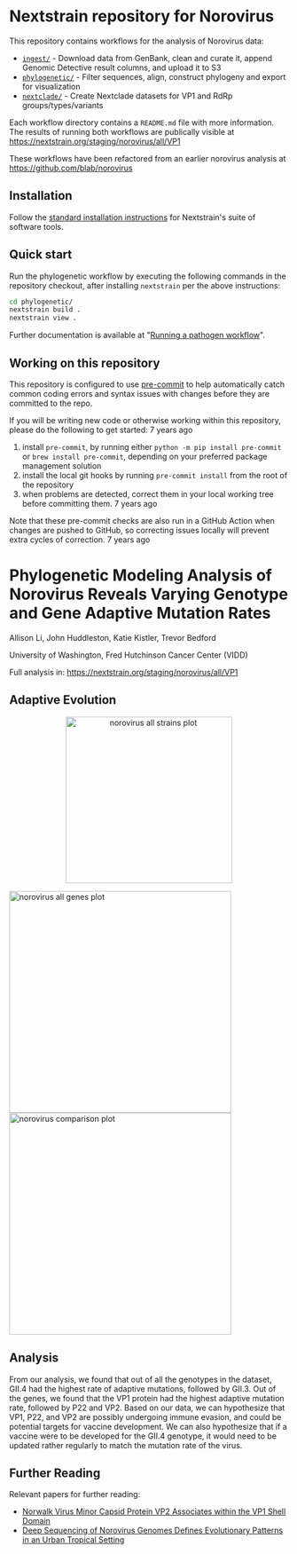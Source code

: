 # Nextstrain repository for Norovirus

This repository contains workflows for the analysis of Norovirus data:

- [`ingest/`](./ingest) - Download data from GenBank, clean and curate it, append Genomic Detective result columns, and upload it to S3
- [`phylogenetic/`](./phylogenetic) - Filter sequences, align, construct phylogeny and export for visualization
- [`nextclade/`](./nextclade) - Create Nextclade datasets for VP1 and RdRp groups/types/variants

Each workflow directory contains a `README.md` file with more information. The results of running both workflows are publically visible at https://nextstrain.org/staging/norovirus/all/VP1

These workflows have been refactored from an earlier norovirus analysis at https://github.com/blab/norovirus

## Installation

Follow the [standard installation instructions][] for Nextstrain's
suite of software tools.

## Quick start

Run the phylogenetic workflow by executing the following commands in
the repository checkout, after installing `nextstrain` per the above
instructions:

```bash
cd phylogenetic/
nextstrain build .
nextstrain view .
```

Further documentation is available at "[Running a pathogen workflow][]".

## Working on this repository

This repository is configured to use [pre-commit][] to help
automatically catch common coding errors and syntax issues with
changes before they are committed to the repo.


If you will be writing new code or otherwise working within this
repository, please do the following to get started:
7 years ago

1. install `pre-commit`, by running either `python -m pip install
   pre-commit` or `brew install pre-commit`, depending on your
   preferred package management solution
2. install the local git hooks by running `pre-commit install` from
   the root of the repository
3. when problems are detected, correct them in your local working tree
   before committing them.
7 years ago

Note that these pre-commit checks are also run in a GitHub Action when
changes are pushed to GitHub, so correcting issues locally will
prevent extra cycles of correction.
7 years ago

[Running a pathogen workflow]: https://docs.nextstrain.org/en/latest/tutorials/running-a-workflow.html
[pre-commit]: https://pre-commit.com
[standard installation instructions]: https://docs.nextstrain.org/en/latest/install.html

# Phylogenetic Modeling Analysis of Norovirus Reveals Varying Genotype and Gene Adaptive Mutation Rates

Allison Li, John Huddleston, Katie Kistler, Trevor Bedford

University of Washington, Fred Hutchinson Cancer Center (VIDD)

Full analysis in: https://nextstrain.org/staging/norovirus/all/VP1

## Adaptive Evolution
<p align="center">
     <img src="images/all-genes-norovirus-plot.png" alt="norovirus all strains plot" width="300"/>
</p>

<img src="images/norovirus_adaptation_accumulation.png" alt="norovirus all genes plot" width="400"/><img src="images/norovirus_gii4_rates_allgenes_new.png" alt="norovirus comparison plot" width="400"/>

## Analysis

From our analysis, we found that out of all the genotypes in the dataset, GII.4 had the highest rate of adaptive mutations, followed by GII.3. Out of the genes, we found that the VP1 protein had the highest adaptive mutation rate, followed by P22 and VP2. Based on our data, we can hypothesize that VP1, P22, and VP2 are possibly undergoing immune evasion, and could be potential targets for vaccine development. We can also hypothesize that if a vaccine were to be developed for the GII.4 genotype, it would need to be updated rather regularly to match the mutation rate of the virus.

## Further Reading
Relevant papers for further reading:
* [Norwalk Virus Minor Capsid Protein VP2 Associates within the VP1 Shell Domain](https://www.ncbi.nlm.nih.gov/pmc/articles/PMC3624303/)
* [Deep Sequencing of Norovirus Genomes Defines Evolutionary Patterns in an Urban Tropical Setting](https://www.ncbi.nlm.nih.gov/pmc/articles/PMC4178781/)
